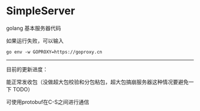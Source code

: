 # SimpleServer

golang 基本服务器代码

如果运行失败，可以输入
```shell
go env -w GOPROXY=https://goproxy.cn
```

---------------

目前的更新进度：

能正常发收包（没做超大包校验和分包粘包，超大包搞崩服务器这种情况要避免一下 TODO）

可使用protobuf在C-S之间进行通信